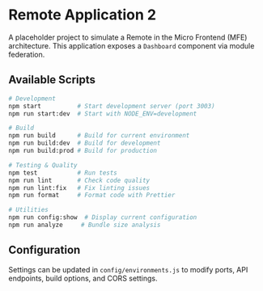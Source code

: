 # Remote Application 2

A placeholder project to simulate a Remote in the Micro Frontend (MFE) architecture. This application exposes a `Dashboard` component via module federation.

## Available Scripts

```bash
# Development
npm start          # Start development server (port 3003)
npm run start:dev  # Start with NODE_ENV=development

# Build
npm run build      # Build for current environment
npm run build:dev  # Build for development
npm run build:prod # Build for production

# Testing & Quality
npm test           # Run tests
npm run lint       # Check code quality
npm run lint:fix   # Fix linting issues
npm run format     # Format code with Prettier

# Utilities
npm run config:show  # Display current configuration
npm run analyze     # Bundle size analysis
```

## Configuration

Settings can be updated in `config/environments.js` to modify ports, API endpoints, build options, and CORS settings.
